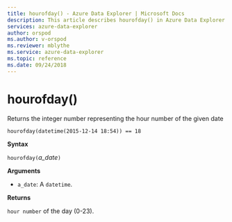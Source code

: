 ```yaml
---
title: hourofday() - Azure Data Explorer | Microsoft Docs
description: This article describes hourofday() in Azure Data Explorer.
services: azure-data-explorer
author: orspod
ms.author: v-orspod
ms.reviewer: mblythe
ms.service: azure-data-explorer
ms.topic: reference
ms.date: 09/24/2018
---
```

# hourofday()

Returns the integer number representing the hour number of the given date

```kusto
hourofday(datetime(2015-12-14 18:54)) == 18
```

**Syntax**

`hourofday(`*a_date*`)`

**Arguments**

* `a_date`: A `datetime`.

**Returns**

`hour number` of the day (0-23).